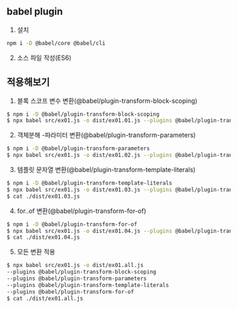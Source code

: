 ## babel plugin

1.  설치

```bash
npm i -D @babel/core @babel/cli
```

2.  소스 파일 작성(ES6)

## 적용해보기

1. 블록 스코프 변수 변환(@babel/plugin-transform-block-scoping)

```bash
$ npm i -D @babel/plugin-transform-block-scoping
$ npx babel src/ex01.js -o dist/ex01.01.js --plugins @babel/plugin-transform-block-scoping
```

2. 객체분해 -파라미터 변환(@babel/plugin-transform-parameters)

```bash
$ npm i -D @babel/plugin-transform-parameters
$ npx babel src/ex01.js -o dist/ex01.02.js --plugins @babel/plugin-transform-parameters
```

3.  템플릿 문자열 변환(@babel/plugin-transform-template-literals)

```bash
$ npm i -D @babel/plugin-transform-template-literals
$ npx babel src/ex01.js -o dist/ex01.03.js --plugins @babel/plugin-transform-template-literals
$ cat ./dist/ex01.03.js
```

4.  for..of 변환(@babel/plugin-transform-for-of)

```bash
$ npm i -D @babel/plugin-transform-for-of
$ npx babel src/ex01.js -o dist/ex01.04.js --plugins @babel/plugin-transform-for-of
$ cat ./dist/ex01.04.js
```

5. 모든 변환 적용

```bash
$ npx babel src/ex01.js -o dist/ex01.all.js
--plugins @babel/plugin-transform-block-scoping
--plugins @babel/plugin-transform-parameters
--plugins @babel/plugin-transform-template-literals
--plugins @babel/plugin-transform-for-of
$ cat ./dist/ex01.all.js
```
